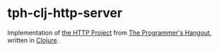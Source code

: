 # tph-clj-http-server
Implementation of [the HTTP Project](https://theprogrammershangout.com/resources/projects/http-project-guide/intro.md) from [The Programmer's Hangout](https://theprogrammershangout.com), written in [Clojure](https://clojure.org/).
